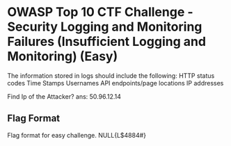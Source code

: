 # OWASP Top 10 CTF Challenge - Security Logging and Monitoring Failures (Insufficient Logging and Monitoring) (Easy)
The information stored in logs should include the following:
HTTP status codes
Time Stamps
Usernames
API endpoints/page locations
IP addresses

Find Ip of the Attacker?
ans: 50.96.12.14

## Flag Format
Flag format for easy challenge.
NULL{L$4884#}
